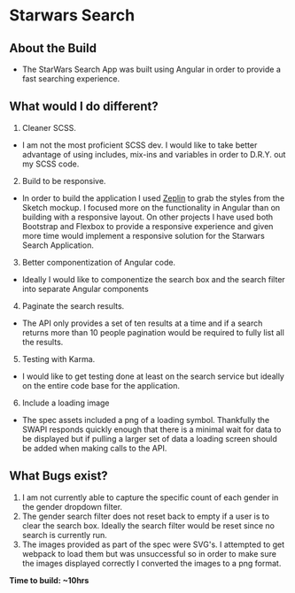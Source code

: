 # Starwars Search

## About the Build
* The StarWars Search App was built using Angular in order to provide a fast searching experience.

## What would I do different?
1. Cleaner SCSS.
  * I am not the most proficient SCSS dev. I would like to take better advantage of using includes, mix-ins and variables in order to D.R.Y. out my SCSS code.
2. Build to be responsive.
  * In order to build the application I used [Zeplin](https://zeplin.io/) to grab the styles from the Sketch mockup. I focused more on the functionality in Angular than on building with a responsive layout. On other projects I have used both Bootstrap and Flexbox to provide a responsive experience and given more time would implement a responsive solution for the Starwars Search Application.
3. Better componentization of Angular code.
  * Ideally I would like to componentize the search box and the search filter into separate Angular components
4. Paginate the search results.
  * The API only provides a set of ten results at a time and if a search returns more than 10 people pagination would be required to fully list all the results.
5. Testing with Karma.
  * I would like to get testing done at least on the search service but ideally on the entire code base for the application.
6. Include a loading image
  * The spec assets included a png of a loading symbol. Thankfully the SWAPI responds quickly enough that there is a minimal wait for data to be displayed but if pulling a larger set of data a loading screen should be added when making calls to the API.

## What Bugs exist?
1. I am not currently able to capture the specific count of each gender in the gender dropdown filter.
2. The gender search filter does not reset back to empty if a user is to clear the search box. Ideally the search filter would be reset since no search is currently run.
3. The images provided as part of the spec were SVG's. I attempted to get webpack to load them but was unsuccessful so in order to make sure the images displayed correctly I converted the images to a png format.

**Time to build: ~10hrs**
